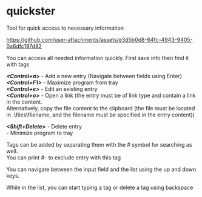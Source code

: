 # quickster
Tool for quick access to necessary information

https://github.com/user-attachments/assets/e3d5b0d8-64fc-4943-9405-0a6dfc197d82

You can access all needed information quickly. First save info then find it with tags

*__<Control+a>__* - Add a new entry (Navigate between fields using Enter)  
*__<Control+F1>__* - Maximize program from tray  
*__<Control+e>__* - Edit an existing entry  
*__<Control+o>__* - Open a link (the entry must be of link type and contain a link in the content.  
Alternatively, copy the file content to the clipboard (the file must be located in .\\files\\filename, and the filename must be specified in the entry content))  

*__<Shift+Delete>__* - Delete entry  
*__<ESC>__* - Minimize program to tray

Tags can be added by separating them with the # symbol for searching as well.  
You can print #- to exclude entry with this tag  

You can navigate between the input field and the list using the up and down keys. 

While in the list, you can start typing a tag or delete a tag using backspace

